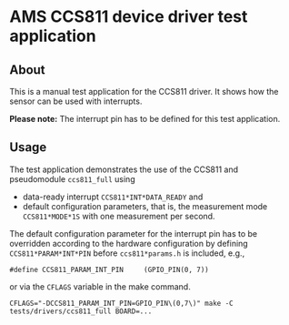 # AMS CCS811 device driver test application

## About

This is a manual test application for the CCS811 driver. It shows how the
sensor can be used with interrupts.

**Please note:** The interrupt pin has to be defined for this test application.

## Usage

The test application demonstrates the use of the CCS811 and pseudomodule
`ccs811_full` using

- data-ready interrupt `CCS811*INT*DATA_READY` and
- default configuration parameters, that is, the measurement mode
  `CCS811*MODE*1S` with one measurement per second.

The default configuration parameter for the interrupt pin has to be
overridden according to the hardware configuration by defining
`CCS811*PARAM*INT*PIN` before `ccs811*params.h` is included, e.g.,
```
#define CCS811_PARAM_INT_PIN     (GPIO_PIN(0, 7))
```
or via the `CFLAGS` variable in the make command.
```
CFLAGS="-DCCS811_PARAM_INT_PIN=GPIO_PIN\(0,7\)" make -C tests/drivers/ccs811_full BOARD=...
```
